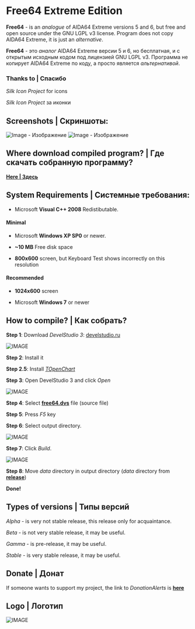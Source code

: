 # Free64 Extreme Edition

**Free64** - is an *analogue* of AIDA64 Extreme versions 5 and 6, but free and open source under the GNU LGPL v3 license.
Program does not copy AIDA64 Extreme, it is just an *alternative*.

**Free64** - это *аналог* AIDA64 Extreme версии 5 и 6, но бесплатная, и с открытым исходным кодом под лицензией GNU LGPL v3.
Программа не копирует AIDA64 Extreme по коду, а просто является *альтернативой*.

### Thanks to | Спасибо
*Silk Icon Project* for icons

*Silk Icon Project* за иконки

## Screenshots | Скриншоты:

![Image - Изображение](https://raw.githubusercontent.com/emil0911/free64/master/screen1.png?raw=true "Screenshot")
![Image - Изображение](https://raw.githubusercontent.com/emil0911/free64/master/screen2.png?raw=true "Screenshot")

## Where download compiled program? | Где скачать собранную программу?

**[Here | Здесь](https://github.com/emil0911/free64/releases)**

## System Requirements | Системные требования:
+ Microsoft **Visual C++ 2008** Redistibutable.

#### Minimal
  + Microsoft **Windows XP SP0** or newer. 
  
  + **~10 MB** Free disk space
  
  + **800x600** screen, but Keyboard Test shows incorrectly on this resolution

#### Recommended
  + **1024x600** screen
  
  + Microsoft **Windows 7** or newer

## How to compile? | Как собрать?

**Step 1**: Download *DevelStudio 3*: [develstudio.ru](http://develstudio.ru)

![IMAGE](screens/how_to_start/1.png?raw=true)

**Step 2**: Install it

**Step 2.5**: Install *[TOpenChart](https://github.com/emil0911/openChart)*

**Step 3**: Open DevelStudio 3 and click *Open*

![IMAGE](screens/how_to_start/2.png?raw=true)

**Step 4**: Select **[free64.dvs](free64.dvs?raw=true)** file (source file)

**Step 5**: Press *F5* key

**Step 6**: Select output directory.

![IMAGE](screens/how_to_start/3.png?raw=true)

**Step 7**: Click *Build*.

![IMAGE](screens/how_to_start/4.png?raw=true)

**Step 8**: Move *data* directory in output directory (*data* directory from **[release](https://github.com/emil0911/free64/releases)**)

**Done!**

## Types of versions | Типы версий

*Alpha* - is very not stable release, this release only for acquaintance.

*Beta* - is not very stable release, it may be useful.

*Gamma* - is pre-release, it may be useful.

*Stable* - is very stable release, it may be useful.

## Donate | Донат
If someone wants to support my project, the link to *DonationAlerts* is [**here**](https://donationalerts.com/r/emildalalyan)

## Logo | Логотип
![IMAGE](https://github.com/emil0911/free64/blob/master/free64-logo.png?raw=true)
